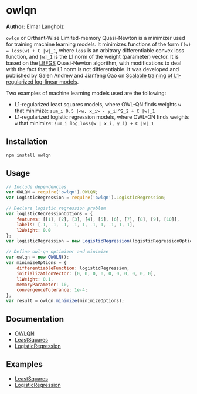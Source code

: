 # owlqn
**Author:** Elmar Langholz

`owlqn` or Orthant-Wise Limited-memory Quasi-Newton is a minimizer used for training machine learning models. It minimizes functions of the form `f(w) = loss(w) + C |w|_1`, where `loss` is an arbitrary differentiable convex loss function, and `|w|_1` is the L1 norm of the weight (parameter) vector. It is based on the [LBFGS](http://en.wikipedia.org/wiki/L-BFGS)  Quasi-Newton algorithm, with modifications to deal with the fact that the L1 norm is not differentiable. It was developed and published by Galen Andrew and Jianfeng Gao on [Scalable training of L1-regularized log-linear models](http://citeseerx.ist.psu.edu/viewdoc/summary?doi=10.1.1.72.2173).

Two examples of machine learning models used are the following:
* L1-regularized least squares models, where OWL-QN finds weights `w` that minimize: `sum_i 0.5 |<w, x_i> - y_i|^2_2 + C |w|_1`
* L1-regularized logistic regression models, where OWL-QN finds weights `w` that minimize: `sum_i log_loss(w | x_i, y_i) + C |w|_1`

## Installation

```
npm install owlqn
```

## Usage

```js
// Include dependencies
var OWLQN = require('owlqn').OWLQN;
var LogisticRegression = require('owlqn').LogisticRegression;

// Declare logistic regression problem
var logisticRegressionOptions = {
    features: [[1], [2], [3], [4], [5], [6], [7], [8], [9], [10]],
    labels: [-1, -1, -1, -1, 1, -1, 1, -1, 1, 1],
    l2Weight: 0.0
};
var logisticRegression = new LogisticRegression(logisticRegressionOptions);

// Define owl-qn optimizer and minimize
var owlqn = new OWQLN();
var minimizeOptions = {
    differentiableFunction: logisticRegression,
    initializationVector: [0, 0, 0, 0, 0, 0, 0, 0, 0, 0],
    l1Weight: 0.1,
    memoryParameter: 10,
    convergenceTolerance: 1e-4;
};
var result = owlqn.minimize(minimizeOptions);
```

## Documentation
* [OWLQN](./doc/api/owlqn.md)
* [LeastSquares](./doc/api/leastSquares.md)
* [LogisticRegression](./doc/api/logisticRegression.md)

## Examples
* [LeastSquares](./examples/leastSquares.js)
* [LogisticRegression](./examples/logisticRegression.js)
